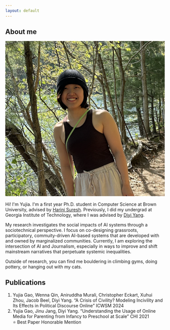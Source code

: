 ```yaml
---
layout: default
---
```

## About me

<img class="profile-picture" src="image.jpg">

Hi! I'm Yujia. I'm a first year Ph.D. student in Computer Science at Brown University, advised by [Harini Suresh](https://harinisuresh.com/). Previously, I did my undergrad at Georgia Institute of Technology, where I was advised by [Diyi Yang](https://cs.stanford.edu/~diyiy/). 

My research investigates the social impacts of AI systems through a sociotechnical perspective. I focus on co-designing grassroots, participatory, commuity-driven AI-based systems that are developed with and owned by marginalized communities. Currently, I am exploring the intersection of AI and Journalism, especially in ways to improve and shift mainstream narratives that perpetuate systemic inequalities. 

Outside of research, you can find me bouldering in climbing gyms, doing pottery, or hanging out with my cats.

## Publications

1. Yujia Gao, Wenna Qin, Aniruddha Murali, Christopher Eckart, Xuhui Zhou, Jacob Beel, Diyi Yang. “A
Crisis of Civility? Modeling Incivility and Its Effects in Political Discourse Online” ICWSM 2024
2. Yujia Gao, Jinu Jang, Diyi Yang. “Understanding the Usage of Online Media for Parenting from
Infancy to Preschool at Scale” CHI 2021 <br>
⭐️ Best Paper Honorable Mention  
